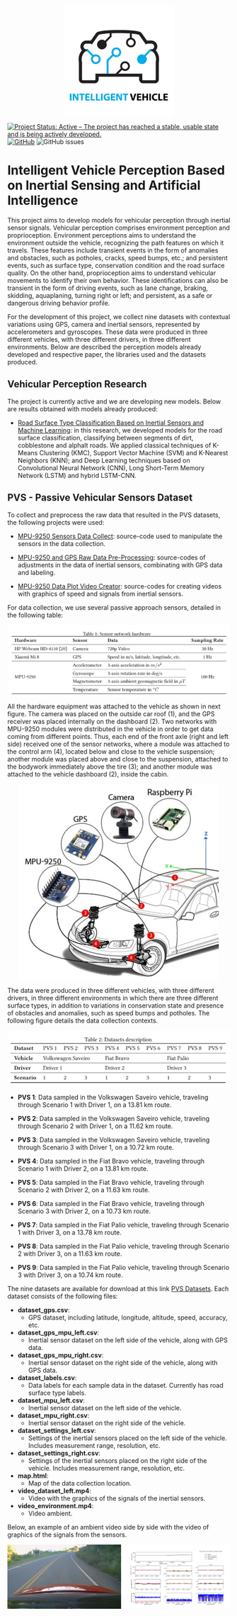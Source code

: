 <div align="center">
    <img src="./IMG/logo.jpg" alt="Intelligent Vehicle Perception Based on Inertial Sensing and Artificial Intelligence" height="250" align="center"/>
</div>

[![Project Status: Active – The project has reached a stable, usable state and is being actively developed.](https://www.repostatus.org/badges/latest/active.svg)](https://www.repostatus.org/#active)
[![GitHub](https://img.shields.io/github/license/Intelligent-Vehicle-Perception/Intelligent-Vehicle-Perception-Based-on-Inertial-Sensing-and-Artificial-Intelligence)](LICENSE) 
![GitHub issues](https://img.shields.io/github/issues/Intelligent-Vehicle-Perception/Intelligent-Vehicle-Perception-Based-on-Inertial-Sensing-and-Artificial-Intelligence)

# Intelligent Vehicle Perception Based on Inertial Sensing and Artificial Intelligence

This project aims to develop models for vehicular perception through inertial sensor signals. Vehicular perception comprises environment perception and proprioception. Environment perceptions aims to understand the environment outside the vehicle, recognizing the path features on which it travels. These features include transient events in the form of anomalies and obstacles, such as potholes, cracks, speed bumps, etc.; and persistent events, such as surface type, conservation condition and the road surface quality. On the other hand, proprioception aims to understand vehicular movements to identify their own behavior. These identifications can also be transient in the form of driving events, such as lane change, braking, skidding, aquaplaning, turning right or left; and persistent, as a safe or dangerous driving behavior profile.

For the development of this project, we collect nine datasets with contextual variations using GPS, camera and inertial sensors, represented by accelerometers and gyroscopes. These data were produced in three different vehicles, with three different drivers, in three different environments. Below are described the perception models already developed and respective paper, the libraries used and the datasets produced.

## Vehicular Perception Research

The project is currently active and we are developing new models. Below are results obtained with models already produced:

- [Road Surface Type Classification Based on Inertial Sensors and Machine Learning](https://github.com/Intelligent-Vehicle-Perception/Road-Surface-Type-Classification-Based-on-Inertial-Sensors-and-Machine-Learning): in this research, we developed models for the road surface classification, classifying between segments of dirt, cobblestone and alphalt roads. We applied classical techniques of K-Means Clustering (KMC), Support Vector Machine (SVM) and K-Nearest Neighbors (KNN); and Deep Learning techniques based on Convolutional Neural Network (CNN), Long Short-Term Memory Network (LSTM) and hybrid LSTM-CNN.

## PVS - Passive Vehicular Sensors Dataset

To collect and preprocess the raw data that resulted in the PVS datasets, the following projects were used:

- [MPU-9250 Sensors Data Collect](https://github.com/Intelligent-Vehicle-Perception/MPU-9250-Sensors-Data-Collect): source-code used to manipulate the sensors in the data collection.

- [MPU-9250 and GPS Raw Data Pre-Processing](https://github.com/Intelligent-Vehicle-Perception/MPU-9250-and-GPS-Raw-Data-Pre-Processing): source-codes of adjustments in the data of inertial sensors, combinating with GPS data and labeling.

- [MPU-9250 Data Plot Video Creator](https://github.com/Intelligent-Vehicle-Perception/MPU-9250-Data-Plot-Video-Creator/): source-codes for creating videos with graphics of speed and signals from inertial sensors.

For data collection, we use several passive approach sensors, detailed in the following table:

<div align="center">
    <img src="./IMG/sensor_hardware_network.png" alt="Sensor Hardware Network" align="center"/>
</div>

All the hardware equipment was attached to the vehicle as shown in next figure. The camera was placed on the outside car roof (1), and the GPS receiver was placed internally on the dashboard (2). Two networks with MPU-9250 modules were distributed in the vehicle in order to get data coming from different points. Thus, each end of the front axle (right and left side) received one of the sensor networks, where a module was attached to the control arm (4), located below and close to the vehicle suspension; another module was placed above and close to the suspension, attached to the bodywork immediately above the tire (3); and another module was attached to the vehicle dashboard (2), inside the cabin.

<div align="center">
    <img src="./IMG/car_sensors.png" alt="Sensor Hardware Network Placement" align="center"/>
</div>

The data were produced in three different vehicles, with three different drivers, in three different environments in which there are three different surface types, in addition to variations in conservation state and presence of obstacles and anomalies, such as speed bumps and potholes. The following figure details the data collection contexts.

<div align="center">
    <img src="./IMG/dataset_description.png" alt="Dataset Description" align="center"/>
</div>

- **PVS 1**: Data sampled in the Volkswagen Saveiro vehicle, traveling through Scenario 1 with Driver 1, on a 13.81 km route.

- **PVS 2**: Data sampled in the Volkswagen Saveiro vehicle, traveling through Scenario 2 with Driver 1, on a 11.62 km route.

- **PVS 3**: Data sampled in the Volkswagen Saveiro vehicle, traveling through Scenario 3 with Driver 1, on a 10.72 km route.

- **PVS 4**: Data sampled in the Fiat Bravo vehicle, traveling through Scenario 1 with Driver 2, on a 13.81 km route.

- **PVS 5**: Data sampled in the Fiat Bravo vehicle, traveling through Scenario 2 with Driver 2, on a 11.63 km route.

- **PVS 6**: Data sampled in the Fiat Bravo vehicle, traveling through Scenario 3 with Driver 2, on a 10.73 km route.

- **PVS 7**: Data sampled in the Fiat Palio vehicle, traveling through Scenario 1 with Driver 3, on a 13.78 km route.

- **PVS 8**: Data sampled in the Fiat Palio vehicle, traveling through Scenario 2 with Driver 3, on a 11.63 km route.

- **PVS 9**: Data sampled in the Fiat Palio vehicle, traveling through Scenario 3 with Driver 3, on a 10.74 km route.

The nine datasets are available for download at this link [PVS Datasets](https://arquivos.ufsc.br/d/55ee83c2c9d647eaa252/?p=/&mode=grid). Each dataset consists of the following files:

- **dataset_gps.csv**: 
    - GPS dataset, including latitude, longitude, altitude, speed, accuracy, etc.
- **dataset_gps_mpu_left.csv**: 
    - Inertial sensor dataset on the left side of the vehicle, along with GPS data.
- **dataset_gps_mpu_right.csv**: 
    - Inertial sensor dataset on the right side of the vehicle, along with GPS data.
- **dataset_labels.csv**: 
    - Data labels for each sample data in the dataset. Currently has road surface type labels.
- **dataset_mpu_left.csv**: 
    - Inertial sensor dataset on the left side of the vehicle.
- **dataset_mpu_right.csv**: 
    - Inertial sensor dataset on the right side of the vehicle.
- **dataset_settings_left.csv**: 
    - Settings of the inertial sensors placed on the left side of the vehicle. Includes measurement range, resolution, etc.
- **dataset_settings_right.csv**: 
    - Settings of the inertial sensors placed on the right side of the vehicle. Includes measurement range, resolution, etc.
- **map.html**: 
    - Map of the data collection location.
- **video_dataset_left.mp4**: 
    - Video with the graphics of the signals of the inertial sensors.
- **video_environment.mp4**: 
    - Video ambient.

Below, an example of an ambient video side by side with the video of graphics of the signals from the sensors.

<div align="center">
    <img src="./IMG/video.png" alt="Sensor Hardware Network" align="center"/>
</div>